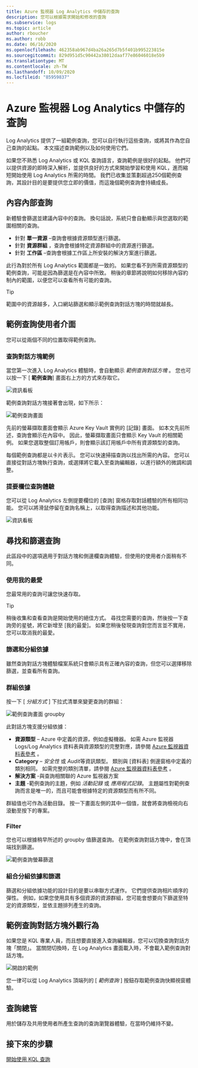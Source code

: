 ```yaml
---
title: Azure 監視器 Log Analytics 中儲存的查詢
description: 您可以根據需求開始和修改的查詢
ms.subservice: logs
ms.topic: article
author: rboucher
ms.author: robb
ms.date: 06/16/2020
ms.openlocfilehash: 462358ab967d4ba26a265d7b5f401b995223815e
ms.sourcegitcommit: 829d951d5c90442a38012daaf77e86046018e5b9
ms.translationtype: MT
ms.contentlocale: zh-TW
ms.lasthandoff: 10/09/2020
ms.locfileid: "85959837"
---
```

# <a name="saved-queries-in-azure-monitor-log-analytics"></a>Azure 監視器 Log Analytics 中儲存的查詢

Log Analytics 提供了一組範例查詢，您可以自行執行這些查詢，或將其作為您自己查詢的起點。 本文描述查詢範例以及如何使用它們。

如果您不熟悉 Log Analytics 或 KQL 查詢語言，查詢範例是很好的起點。 他們可以提供資源的即時深入解析，並提供良好的方式來開始學習和使用 KQL，進而縮短開始使用 Log Analytics 所需的時間。 我們已收集並策劃超過250個範例查詢，其設計目的是要提供您立即的價值，而這幾個範例查詢會持續成長。

## <a name="in-context-queries"></a>內容內部查詢

新體驗會篩選並建議內容中的查詢。 換句話說，系統只會自動顯示與您選取的範圍相關的查詢。

- 針對 **單一資源** –查詢會根據資源類型進行篩選。
- 針對 **資源群組** ，查詢會根據特定資源群組中的資源進行篩選。
- 針對 **工作區** –查詢會根據工作區上所安裝的解決方案進行篩選。

此行為對於所有 Log Analytics 範圍都是一致的。 如果您看不到所需資源類型的範例查詢，可能是因為篩選是在內容中所致。 稍後的章節將說明如何移除內容約制內的範圍，以便您可以查看所有可能的查詢。

> [!TIP]
> 範圍中的資源越多，入口網站篩選和顯示範例查詢對話方塊的時間就越長。

## <a name="example-query-user-interface"></a>範例查詢使用者介面

您可以從兩個不同的位置取得範例查詢。

### <a name="example-query-dialog"></a>查詢對話方塊範例

當您第一次進入 Log Analytics 體驗時，會自動顯示 *範例查詢對話方塊* 。  您也可以按一下 [ **範例查詢**] 畫面右上方的方式來存取它。

![資訊看板](media/saved-queries/sidebar-2.png)

範例查詢對話方塊接著會出現，如下所示：  

![範例查詢畫面](media/saved-queries/example-query-start.png)

先前的螢幕擷取畫面會顯示 Azure Key Vault 實例的 [記錄] 畫面。 如本文先前所述，查詢會顯示在內容中。  因此，螢幕擷取畫面只會顯示 Key Vault 的相關範例。 如果您選取整個訂用帳戶，則會顯示該訂用帳戶中所有資源類型的查詢。  

每個範例查詢都是以卡片表示。 您可以快速掃描查詢以找出所需的內容。 您可以直接從對話方塊執行查詢，或選擇將它載入至查詢編輯器，以進行額外的微調和調整。

### <a name="sidebar-query-experience"></a>提要欄位查詢體驗

您可以從 Log Analytics 左側提要欄位的 [查詢] 窗格存取對話體驗的所有相同功能。 您可以將滑鼠停留在查詢名稱上，以取得查詢描述和其他功能。

![資訊看板](media/saved-queries/sidebar-3.png)

## <a name="finding-and-filtering-queries"></a>尋找和篩選查詢

此區段中的選項適用于對話方塊和側邊欄查詢體驗，但使用的使用者介面稍有不同。  

### <a name="use-favorites"></a>使用我的最愛

您最常用的查詢可讓您快速存取。

> [!TIP]
> 稍後收集和查看查詢是開始使用的絕佳方式。 尋找您需要的查詢，然後按一下查詢旁的星號，將它新增至 [我的最愛]。 如果您稍後發現查詢對您而言並不實用，您可以取消我的最愛。  

### <a name="filtering-and-group-by"></a>篩選和分組依據

雖然查詢對話方塊體驗檔案系統只會顯示具有正確內容的查詢，但您可以選擇移除篩選，並查看所有查詢。

### <a name="group-by"></a>群組依據

按一下 [ *分組方式* ] 下拉式清單來變更查詢的群組：

![範例查詢畫面 groupby](media/saved-queries/example-query-groupby.png)

此對話方塊支援分組依據：

- **資源類型** – Azure 中定義的資源，例如虛擬機器。 如需 Azure 監視器 Logs/Log Analytics 資料表與資源類型的完整對應，請參閱 [Azure 監視器資料表參考](/azure/azure-monitor/reference/tables/tables-resourcetype) 。  
- **Category** – *安全性* 或 *Audit*等資訊類型。 類別與 [資料表] 側邊窗格中定義的類別相同。 如需完整的類別清單，請參閱 [Azure 監視器資料表參考](/azure/azure-monitor/reference/tables/tables-category) 。  
- **解決方案** -與查詢相關聯的 Azure 監視器方案
- **主題** -範例查詢的主題，例如 *活動記錄* 或 *應用程式記錄*。 主題屬性對範例查詢而言是唯一的，而且可能會根據特定的資源類型而有所不同。

群組值也可作為活動目錄。 按一下畫面左側的其中一個值，就會將查詢檢視向右滾動至按下的專案。

### <a name="filter"></a>Filter

您也可以根據稍早所述的 groupby 值篩選查詢。 在範例查詢對話方塊中，會在頂端找到篩選。

![範例查詢螢幕篩選](media/saved-queries/example-query-filter.png)

### <a name="combining-group-by-and-filter"></a>組合分組依據和篩選

篩選和分組依據功能的設計目的是要以串聯方式運作。 它們提供查詢相片順序的彈性。 例如，如果您使用具有多個資源的資源群組，您可能會想要向下篩選至特定的資源類型，並依主題排列產生的查詢。

## <a name="sample-query-dialog-appearance-behavior"></a>範例查詢對話方塊外觀行為

如果您是 KQL 專業人員，而且想要直接進入查詢編輯器，您可以切換查詢對話方塊「關閉」。 當關閉切換時，在 Log Analytics 畫面載入時，不會載入範例查詢對話方塊。

![開啟的範例](media/saved-queries/examples-on-off.png)

您一律可以從 Log Analytics 頂端列的 [ *範例查詢* ] 按鈕存取範例查詢快顯視窗體驗。

## <a name="query-explorer"></a>查詢總管

用於儲存及共用使用者所產生查詢的查詢瀏覽器體驗，在當時仍維持不變。

## <a name="next-steps"></a>接下來的步驟

[開始使用 KQL 查詢](get-started-queries.md)


